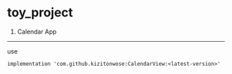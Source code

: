 # toy_project

1. Calendar App
------------

use
```
implementation 'com.github.kizitonwose:CalendarView:<latest-version>'
```
